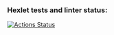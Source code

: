 ### Hexlet tests and linter status:
[![Actions Status](https://github.com/d1z3d/layout-designer-project-58/actions/workflows/hexlet-check.yml/badge.svg)](https://github.com/d1z3d/layout-designer-project-58/actions)